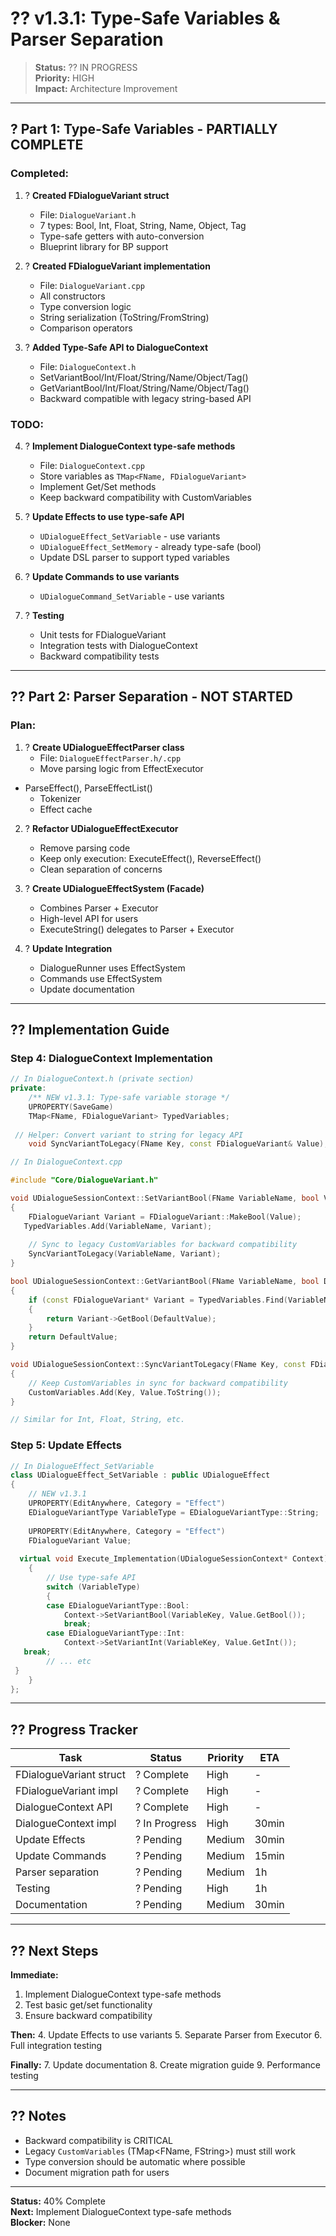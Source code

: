 # ?? v1.3.1: Type-Safe Variables & Parser Separation

> **Status:** ?? IN PROGRESS  
> **Priority:** HIGH  
> **Impact:** Architecture Improvement

---

## ? Part 1: Type-Safe Variables - PARTIALLY COMPLETE

### Completed:

1. ? **Created FDialogueVariant struct**
   - File: `DialogueVariant.h`
   - 7 types: Bool, Int, Float, String, Name, Object, Tag
   - Type-safe getters with auto-conversion
   - Blueprint library for BP support

2. ? **Created FDialogueVariant implementation**
   - File: `DialogueVariant.cpp`
   - All constructors
   - Type conversion logic
   - String serialization (ToString/FromString)
   - Comparison operators

3. ? **Added Type-Safe API to DialogueContext**
   - File: `DialogueContext.h`
   - SetVariantBool/Int/Float/String/Name/Object/Tag()
   - GetVariantBool/Int/Float/String/Name/Object/Tag()
   - Backward compatible with legacy string-based API

### TODO:

4. ? **Implement DialogueContext type-safe methods**
   - File: `DialogueContext.cpp`
   - Store variables as `TMap<FName, FDialogueVariant>`
   - Implement Get/Set methods
   - Keep backward compatibility with CustomVariables

5. ? **Update Effects to use type-safe API**
   - `UDialogueEffect_SetVariable` - use variants
   - `UDialogueEffect_SetMemory` - already type-safe (bool)
   - Update DSL parser to support typed variables

6. ? **Update Commands to use variants**
   - `UDialogueCommand_SetVariable` - use variants

7. ? **Testing**
   - Unit tests for FDialogueVariant
   - Integration tests with DialogueContext
   - Backward compatibility tests

---

## ?? Part 2: Parser Separation - NOT STARTED

### Plan:

1. ? **Create UDialogueEffectParser class**
   - File: `DialogueEffectParser.h/.cpp`
   - Move parsing logic from EffectExecutor
- ParseEffect(), ParseEffectList()
   - Tokenizer
   - Effect cache

2. ? **Refactor UDialogueEffectExecutor**
   - Remove parsing code
   - Keep only execution: ExecuteEffect(), ReverseEffect()
   - Clean separation of concerns

3. ? **Create UDialogueEffectSystem (Facade)**
   - Combines Parser + Executor
   - High-level API for users
   - ExecuteString() delegates to Parser + Executor

4. ? **Update Integration**
   - DialogueRunner uses EffectSystem
   - Commands use EffectSystem
   - Update documentation

---

## ?? Implementation Guide

### Step 4: DialogueContext Implementation

```cpp
// In DialogueContext.h (private section)
private:
    /** NEW v1.3.1: Type-safe variable storage */
    UPROPERTY(SaveGame)
    TMap<FName, FDialogueVariant> TypedVariables;
    
 // Helper: Convert variant to string for legacy API
    void SyncVariantToLegacy(FName Key, const FDialogueVariant& Value);

// In DialogueContext.cpp

#include "Core/DialogueVariant.h"

void UDialogueSessionContext::SetVariantBool(FName VariableName, bool Value)
{
    FDialogueVariant Variant = FDialogueVariant::MakeBool(Value);
   TypedVariables.Add(VariableName, Variant);
    
    // Sync to legacy CustomVariables for backward compatibility
    SyncVariantToLegacy(VariableName, Variant);
}

bool UDialogueSessionContext::GetVariantBool(FName VariableName, bool DefaultValue) const
{
    if (const FDialogueVariant* Variant = TypedVariables.Find(VariableName))
    {
        return Variant->GetBool(DefaultValue);
    }
    return DefaultValue;
}

void UDialogueSessionContext::SyncVariantToLegacy(FName Key, const FDialogueVariant& Value)
{
    // Keep CustomVariables in sync for backward compatibility
    CustomVariables.Add(Key, Value.ToString());
}

// Similar for Int, Float, String, etc.
```

### Step 5: Update Effects

```cpp
// In DialogueEffect_SetVariable
class UDialogueEffect_SetVariable : public UDialogueEffect
{
    // NEW v1.3.1
    UPROPERTY(EditAnywhere, Category = "Effect")
    EDialogueVariantType VariableType = EDialogueVariantType::String;
    
    UPROPERTY(EditAnywhere, Category = "Effect")
    FDialogueVariant Value;
    
  virtual void Execute_Implementation(UDialogueSessionContext* Context) override
    {
        // Use type-safe API
        switch (VariableType)
        {
        case EDialogueVariantType::Bool:
            Context->SetVariantBool(VariableKey, Value.GetBool());
            break;
        case EDialogueVariantType::Int:
            Context->SetVariantInt(VariableKey, Value.GetInt());
   break;
        // ... etc
 }
    }
};
```

---

## ?? Progress Tracker

| Task | Status | Priority | ETA |
|------|--------|----------|-----|
| FDialogueVariant struct | ? Complete | High | - |
| FDialogueVariant impl | ? Complete | High | - |
| DialogueContext API | ? Complete | High | - |
| DialogueContext impl | ? In Progress | High | 30min |
| Update Effects | ? Pending | Medium | 30min |
| Update Commands | ? Pending | Medium | 15min |
| Parser separation | ? Pending | Medium | 1h |
| Testing | ? Pending | High | 1h |
| Documentation | ? Pending | Medium | 30min |

---

## ?? Next Steps

**Immediate:**
1. Implement DialogueContext type-safe methods
2. Test basic get/set functionality
3. Ensure backward compatibility

**Then:**
4. Update Effects to use variants
5. Separate Parser from Executor
6. Full integration testing

**Finally:**
7. Update documentation
8. Create migration guide
9. Performance testing

---

## ?? Notes

- Backward compatibility is CRITICAL
- Legacy `CustomVariables` (TMap<FName, FString>) must still work
- Type conversion should be automatic where possible
- Document migration path for users

---

**Status:** 40% Complete  
**Next:** Implement DialogueContext type-safe methods  
**Blocker:** None
